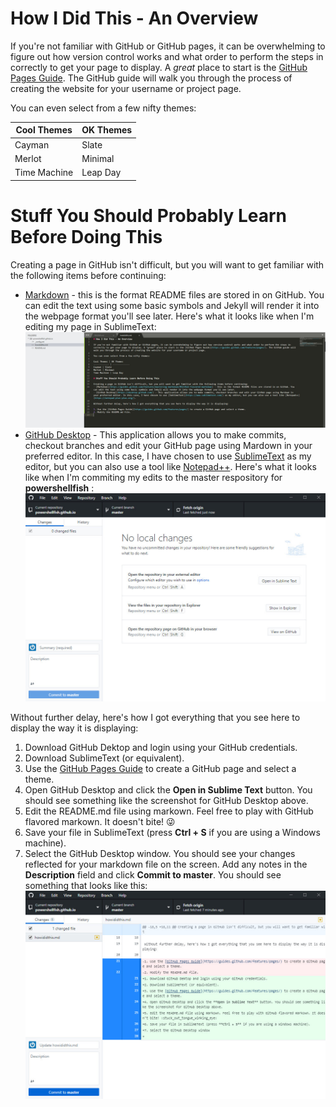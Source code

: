 # How I Did This - An Overview

If you're not familiar with GitHub or GitHub pages, it can be overwhelming to figure out how version control works and what order to perform the steps in correctly to get your page to display. A *great* place to start is the [GitHub Pages Guide](https://guides.github.com/features/pages/). The GitHub guide will walk you through the process of creating the website for your username or project page. 

You can even select from a few nifty themes:

Cool Themes | OK Themes
------------ | -------------
Cayman | Slate
Merlot | Minimal
Time Machine | Leap Day

# Stuff You Should Probably Learn Before Doing This

Creating a page in GitHub isn't difficult, but you will want to get familiar with the following items before continuing:
- [Markdown](https://guides.github.com/features/mastering-markdown/#GitHub-flavored-markdown) - this is the format README files are stored in on GitHub. You can edit the text using some basic symbols and Jekyll will render it into the webpage format you'll see later. Here's what it looks like when I'm editing my page in SublimeText: ![SublimeTextScreenshot](https://github.com/powershellfish/powershellfish.github.io/blob/master/sublimetextscreenshot.jpg) 
- [GitHub Desktop](https://desktop.github.com/) - This application allows you to make commits, checkout branches and edit your GitHub page using Mardown in your preferred editor. In this case, I have chosen to use [SublimeText](https://www.sublimetext.com/) as my editor, but you can also use a tool like [Notepad++](https://notepad-plus-plus.org/). Here's what it looks like when I'm commiting my edits to the master respository for **powershellfish** : ![GitHubDesktopScreenshot](https://github.com/powershellfish/powershellfish.github.io/blob/master/githubdesktop%20screenshot.jpg)
 
Without further delay, here's how I got everything that you see here to display the way it is displaying:

1. Download GitHub Dektop and login using your GitHub credentials. 
2. Download SublimeText (or equivalent).
3. Use the [GitHub Pages Guide](https://guides.github.com/features/pages/) to create a GitHub page and select a theme.
4. Open GitHub Desktop and click the **Open in Sublime Text** button. You should see something like the screenshot for GitHub Desktop above.
5. Edit the README.md file using markown. Feel free to play with GitHub flavored markown. It doesn't bite! :stuck_out_tongue_winking_eye:
6. Save your file in SublimeText (press **Ctrl + S** if you are using a Windows machine). 
7. Select the GitHub Desktop window. You should see your changes reflected for your markdown file on the screen. Add any notes in the **Description** field and click **Commit to master**. You should see something that looks like this: 
![Commit](https://github.com/powershellfish/powershellfish.github.io/blob/master/githubdesktopcommit.jpg)

